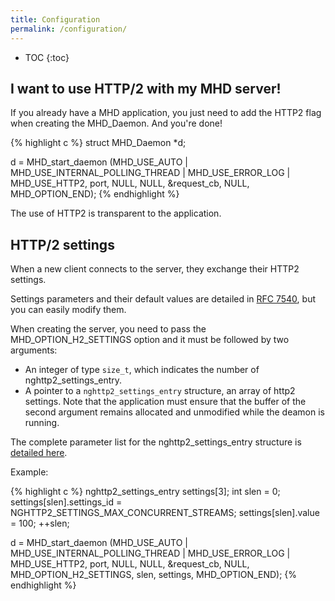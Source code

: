 ```yaml
---
title: Configuration
permalink: /configuration/
---
```


* TOC
{:toc}

## I want to use HTTP/2 with my MHD server!

If you already have a MHD application, you just need to add the HTTP2 flag
when creating the MHD_Daemon. And you're done!

{% highlight c %}
struct MHD_Daemon *d;

d = MHD_start_daemon (MHD_USE_AUTO | MHD_USE_INTERNAL_POLLING_THREAD | MHD_USE_ERROR_LOG | MHD_USE_HTTP2,
                      port,
                      NULL, NULL, &request_cb, NULL,
                      MHD_OPTION_END);
{% endhighlight %}

The use of HTTP2 is transparent to the application.


## HTTP/2 settings

When a new client connects to the server, they exchange their HTTP2 settings.

Settings parameters and their default values are detailed in
[RFC 7540](https://tools.ietf.org/html/rfc7540#section-6.5.2), but
you can easily modify them.

When creating the server, you need to pass the MHD_OPTION_H2_SETTINGS option
and it must be followed by two arguments:
 - An integer of type `size_t`, which indicates the number of
   nghttp2_settings_entry.
 - A pointer to a `nghttp2_settings_entry` structure, an array of http2
   settings.
Note that the application must ensure that the buffer of the
second argument remains allocated and unmodified while the
deamon is running.

The complete parameter list for the nghttp2_settings_entry structure is
[detailed here](https://nghttp2.org/documentation/enums.html?#c.nghttp2_settings_id).

Example:

{% highlight c %}
nghttp2_settings_entry settings[3];
int slen = 0;
settings[slen].settings_id = NGHTTP2_SETTINGS_MAX_CONCURRENT_STREAMS;
settings[slen].value = 100;
++slen;

d = MHD_start_daemon (MHD_USE_AUTO | MHD_USE_INTERNAL_POLLING_THREAD | MHD_USE_ERROR_LOG | MHD_USE_HTTP2,
                      port,
                      NULL, NULL, &request_cb, NULL,
                      MHD_OPTION_H2_SETTINGS, slen, settings,
                      MHD_OPTION_END);
{% endhighlight %}
